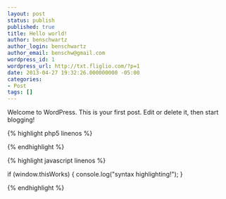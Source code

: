 ```yaml
---
layout: post
status: publish
published: true
title: Hello world!
author: benschwartz
author_login: benschwartz
author_email: benschw@gmail.com
wordpress_id: 1
wordpress_url: http://txt.fliglio.com/?p=1
date: 2013-04-27 19:32:26.000000000 -05:00
categories:
- Post
tags: []
---
```

Welcome to WordPress. This is your first post. Edit or delete it, then start blogging!

{% highlight php5 linenos %}
<?
if ($thisWorks) {
    echo "syntax highlighting!";
}
?>
{% endhighlight %}

<!--more-->

{% highlight javascript linenos %}

if (window.thisWorks) {
	console.log("syntax highlighting!");
}

{% endhighlight %}


